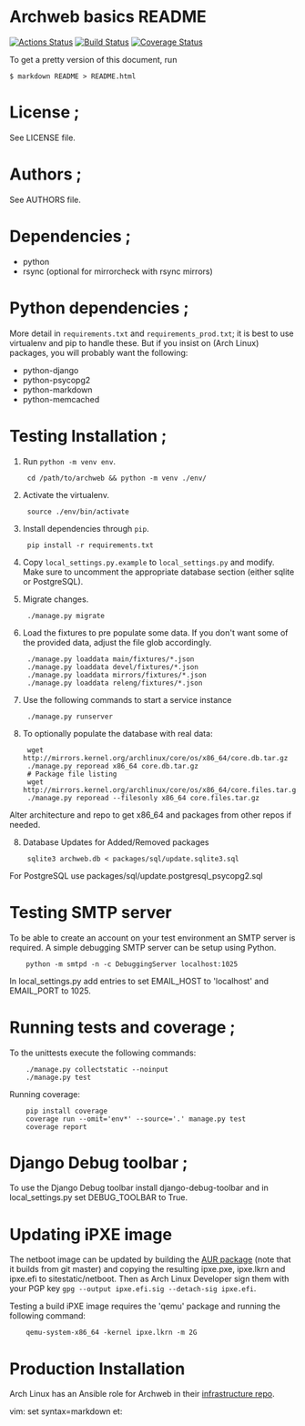 # Archweb basics README

[![Actions Status](https://github.com/archlinux/archweb/workflows/Github-Actions/badge.svg)](https://github.com/archlinux/archweb/actions)
[![Build Status](https://travis-ci.com/archlinux/archweb.svg?branch=master)](https://travis-ci.com/archlinux/archweb)
[![Coverage Status](https://coveralls.io/repos/github/archlinux/archweb/badge.svg?branch=master)](https://coveralls.io/github/archlinux/archweb?branch=master)

To get a pretty version of this document, run

    $ markdown README > README.html

# License ;

See LICENSE file.

# Authors ;

See AUTHORS file.

# Dependencies ;

- python
- rsync (optional for mirrorcheck with rsync mirrors)

# Python dependencies ;

More detail in `requirements.txt` and `requirements_prod.txt`; it is best to
use virtualenv and pip to handle these. But if you insist on (Arch Linux)
packages, you will probably want the following:

- python-django
- python-psycopg2
- python-markdown
- python-memcached

# Testing Installation ;

1. Run `python -m venv env`.

        cd /path/to/archweb && python -m venv ./env/

2. Activate the virtualenv.

        source ./env/bin/activate

2. Install dependencies through `pip`.

        pip install -r requirements.txt

3. Copy `local_settings.py.example` to `local_settings.py` and modify.
   Make sure to uncomment the appropriate database section (either sqlite or
   PostgreSQL).

4. Migrate changes.

        ./manage.py migrate

5. Load the fixtures to pre populate some data. If you don't want some of the
   provided data, adjust the file glob accordingly.

        ./manage.py loaddata main/fixtures/*.json
        ./manage.py loaddata devel/fixtures/*.json
        ./manage.py loaddata mirrors/fixtures/*.json
        ./manage.py loaddata releng/fixtures/*.json

6. Use the following commands to start a service instance

        ./manage.py runserver

7. To optionally populate the database with real data:

        wget http://mirrors.kernel.org/archlinux/core/os/x86_64/core.db.tar.gz
        ./manage.py reporead x86_64 core.db.tar.gz
        # Package file listing
        wget http://mirrors.kernel.org/archlinux/core/os/x86_64/core.files.tar.gz
        ./manage.py reporead --filesonly x86_64 core.files.tar.gz

Alter architecture and repo to get x86\_64 and packages from other repos if
needed.

8. Database Updates for Added/Removed packages

        sqlite3 archweb.db < packages/sql/update.sqlite3.sql

For PostgreSQL use packages/sql/update.postgresql_psycopg2.sql


# Testing SMTP server

To be able to create an account on your test environment an SMTP server is
required. A simple debugging SMTP server can be setup using Python.

        python -m smtpd -n -c DebuggingServer localhost:1025

In local\_settings.py add entries to set EMAIL\_HOST to 'localhost' and EMAIL\_PORT to
1025.

# Running tests and coverage ;

To the unittests execute the following commands:

        ./manage.py collectstatic --noinput
        ./manage.py test

Running coverage:

        pip install coverage
        coverage run --omit='env*' --source='.' manage.py test
        coverage report

# Django Debug toolbar ;

To use the Django Debug toolbar install django-debug-toolbar and in local_settings.py
set DEBUG_TOOLBAR to True.

# Updating iPXE image

The netboot image can be updated by building the [AUR
package](https://aur.archlinux.org/packages/ipxe-netboot/) (note that it builds
from git master) and copying the resulting ipxe.pxe, ipxe.lkrn and ipxe.efi to
sitestatic/netboot. Then as Arch Linux Developer sign them with your PGP key
```gpg --output ipxe.efi.sig --detach-sig ipxe.efi```.

Testing a build iPXE image requires the 'qemu' package and running the
following command:

        qemu-system-x86_64 -kernel ipxe.lkrn -m 2G

# Production Installation

Arch Linux has an Ansible role for Archweb in their [infrastructure repo](https://git.archlinux.org/infrastructure.git/).

vim: set syntax=markdown et:
